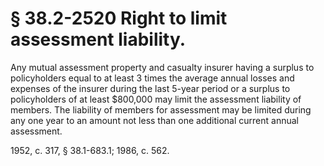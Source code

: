 # § 38.2-2520 Right to limit assessment liability.

<p>Any mutual assessment property and casualty insurer having a surplus to policyholders equal to at least 3 times the average annual losses and expenses of the insurer during the last 5-year period or a surplus to policyholders of at least $800,000 may limit the assessment liability of members. The liability of members for assessment may be limited during any one year to an amount not less than one additional current annual assessment.</p><p>1952, c. 317, § 38.1-683.1; 1986, c. 562.</p>